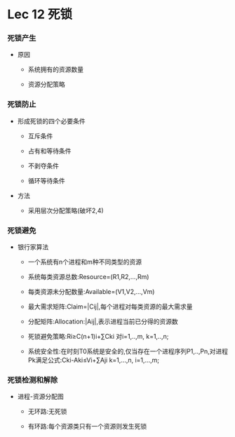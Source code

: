 # Lec 12 死锁

### 死锁产生

+ 原因

	- 系统拥有的资源数量
	
	- 资源分配策略	

### 死锁防止

+ 形成死锁的四个必要条件

	- 互斥条件

	- 占有和等待条件

	- 不剥夺条件

	- 循环等待条件

+ 方法

	- 采用层次分配策略(破坏2,4)

### 死锁避免

+ 银行家算法

	- 一个系统有n个进程和m种不同类型的资源

	- 系统每类资源总数:Resource=(R1,R2,...,Rm)

	- 每类资源未分配数量:Available=(V1,V2,...,Vm)

	- 最大需求矩阵:Claim=|Cij|,每个进程对每类资源的最大需求量

	- 分配矩阵:Allocation:|Aij|,表示进程当前已分得的资源数

	- 死锁避免策略:Ri≥C(n+1)i+∑Cki 对i=1,..,m, k=1,..,n;

	- 系统安全性:在时刻T0系统是安全的,仅当存在一个进程序列P1,..,Pn,对进程Pk满足公式:Cki-Aki≤Vi+∑Aji k=1,...,n, i=1,...,m;

###  死锁检测和解除

+ 进程-资源分配图

	- 无环路:无死锁

	- 有环路:每个资源类只有一个资源则发生死锁